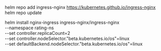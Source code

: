 helm repo add ingress-nginx https://kubernetes.github.io/ingress-nginx 
helm repo update

helm install nginx-ingress ingress-nginx/ingress-nginx \
    --namespace rating-ns \
    --set controller.replicaCount=2 \
    --set controller.nodeSelector."beta\.kubernetes\.io/os"=linux \
    --set defaultBackend.nodeSelector."beta\.kubernetes\.io/os"=linux